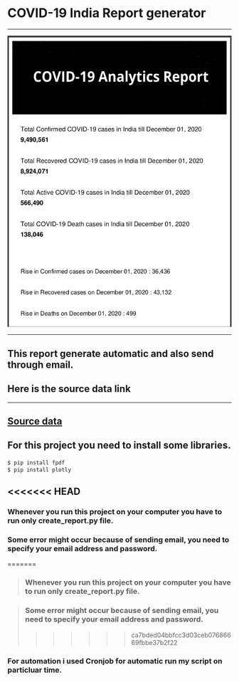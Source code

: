 # **COVID-19 India Report generator**

---
![Cover Page](./image/cover-page.png)

--- 

## This report generate automatic and also send through email.

## Here is the source data link

---

## [Source data](https://github.com/covid19india/api.git)

## For this project you need to install some libraries.


```
$ pip install fpdf
$ pip install plotly
```
<<<<<<< HEAD
---

 ### Whenever you run this project on your computer you have to run only create_report.py file.

 ### Some error might occur because of sending email, you need to specify your email address and password.
=======

> ### Whenever you run this project on your computer you have to run only create_report.py file.

> ### Some error might occur because of sending email, you need to specify your email address and password.
>>>>>>> ca7bded04bbfcc3d03ceb07686669fbbe37b2f22


### For automation i used Cronjob for automatic run my script on particluar time.

